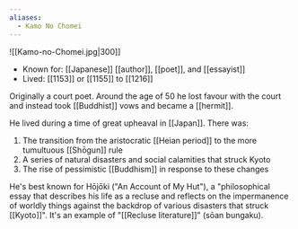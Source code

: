 ```yaml
---
aliases:
  - Kamo No Chomei
---
```

![[Kamo-no-Chomei.jpg|300]]

- Known for: [[Japanese]] [[author]], [[poet]], and [[essayist]]
- Lived: [[1153]] or [[1155]] to [[1216]]

Originally a court poet. Around the age of 50 he lost favour with the court and instead took [[Buddhist]] vows and became a [[hermit]].

He lived during a time of great upheaval in [[Japan]]. There was:
1. The transition from the aristocratic [[Heian period]] to the more tumultuous [[Shōgun]] rule
2. A series of natural disasters and social calamities that struck Kyoto
3. The rise of pessimistic [[Buddhism]] in response to these changes

He's best known for Hōjōki ("An Account of My Hut"), a "philosophical essay that describes his life as a recluse and reflects on the impermanence of worldly things against the backdrop of various disasters that struck [[Kyoto]]". It's an example of "[[Recluse literature]]" (sōan bungaku).